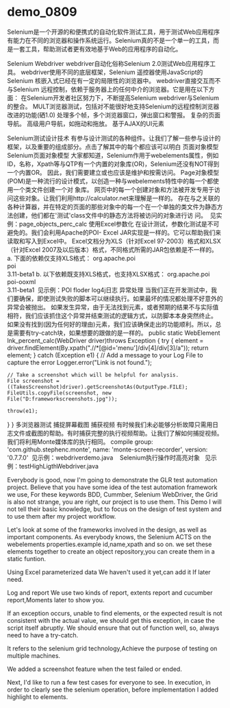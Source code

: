 # demo_0809

Selenium是一个开源的和便携式的自动化软件测试工具，用于测试Web应用程序有能力在不同的浏览器和操作系统运行。Selenium真的不是一个单一的工具，而是一套工具，帮助测试者更有效地基于Web的应用程序的自动化。


Selenium Webdriver
webdriver自动化俗称Selenium 2.0测试Web应用程序工具。 webdriver使用不同的底层框架，Selenium 遥控器使用JavaScript的Selenium 核嵌入式已经在有一定的局限性的浏览器中。 webdriver直接交互而不与Selenium 远程控制，依赖于服务器上的任何中介的浏览器。它是用在以下方面：
在Selenium开发者社区努力下，不断提高Selenium webdriver与Selenium的整合。
MULT浏览器测试，包括对不能很好地支持Selenium的远程控制浏览器改进的功能(硒1.0)
处理多个帧，多个浏览器窗口，弹出窗口和警报。
复杂的页面导航。
高级用户导航，如拖动和拖放。
基于AJAX的UI元素


Selenium测试设计技术
有参与设计测试的各种组件。让我们了解一些参与设计的框架，以及重要的组成部分。点击了解其中的每个都应该可以明白
页面对象模型
  Selenium页面对象模型
  大家都知道，Selenium作用于webelements属性，例如ID，名称，Xpath等与QTP有一个内置的对象库(OR)，Selenium还没有NOT得到一个内置OR。
  因此，我们需要建立或也应该是维护和按需访问。 Page对象模型(POM)是一种流行的设计模式，以创造一种与webelements特性中的每一个都使用一个类文件创建一个对   象库。
  网页中的每一个创建对象和方法被开发专用于访问这些对象。让我们利用http://calculator.net来理解是一样的。
  存在与之关联的各种计算器，并在特定的页面的那些对象中的每一个在一个单独的类文件为静态方法创建，他们都在'测试'class文件中的静态方法将被访问的对象进行访   问。
  见实例：page_objects_perc_calc
使用Excel参数化
  在设计测试，参数化测试是不可避免的。我们会利用Apache的POI- Excel JAR实现是一样的。它可以帮助我们来读取和写入到Excel中。
  Excel文档分为XLS（针对Excel 97-2003）格式和XLSX（针对Excel 2007及以后版本）格式，不同格式所需的JAR包依赖是不一样的。
  a. 下面的依赖仅支持XLS格式：
     <groupId>org.apache.poi</groupId>  
     <artifactId>poi</artifactId>  
     <version>3.11-beta1</version>
  b. 以下依赖既支持XLS格式，也支持XLSX格式：
     <groupId>org.apache.poi</groupId>  
     <artifactId>poi-ooxml</artifactId>  
     <version>3.11-beta1</version>
  见示例：POI floder
log4j日志
异常处理
  当我们正在开发测试中，我们要确保，即使测试失败的脚本可以继续执行。如果最坏的情况都处理不好意外的异常会被抛出。
  如果发生异常，由于无法找到元素，或者预期的结果不与实际值相符，我们应该抓住这个异常并结束测试的逻辑方式，以防脚本本身突然终止。
  如果没有找到(因为任何好的理由)元素，我们应该确保走出的功能顺利。所以，总是需要有try-catch块，如果想要的跟做的是一样的。
  public static WebElement lnk_percent_calc(WebDriver driver)throws Exception
{
  try
  {
    element = driver.findElement(By.xpath(".//*[@id='menu']/div[4]/div[3]/a"));
    return element;
  }
  catch (Exception e1)
  {
    // Add a message to your Log File to capture the error
      Logger.error("Link is not found.");
    
    // Take a screenshot which will be helpful for analysis.
    File screenshot = ((TakesScreenshot)driver).getScreenshotAs(OutputType.FILE);
	FileUtils.copyFile(screenshot, new File("D:frameworkscreenshots.jpg"));	
    
    throw(e1);
  }
}
多浏览器测试
捕捉屏幕截图
捕获视频
  有时候我们未必能够分析故障只需用日志文件或截图的帮助。有时捕获完整的执行视频帮助。让我们了解如何捕捉视频。
  我们将利用Monte媒体库的执行相同。
  compile group: 'com.github.stephenc.monte', name: 'monte-screen-recorder', version: '0.7.7.0'
  见示例：webdriverdemo.java
  
 Selenium执行操作时高亮对象
   见示例：testHighLigthWebdriver.java
   
   
   
   
   
   
   
   
   
 Everybody is good, now I'm going to demonstrate the GLR test automation project.
Believe that you have some idea of the test automation framework we use,
For these keywords BDD, Cummber, Selenium WebDriver, the Grid is also not strange, you are right, our project is to use them.
This Demo I will not tell their basic knowledge,
but to focus on the design of test system and to use them after my project workflow.

Let's look at some of the frameworks involved in the design, as well as important components.
As everybody knows, the Selenium ACTS on the webelements properties.example id,name,xpath and so on.
we set these elements together to create an object repository,you can create them in a static funtion.

Using Excel parameterized data 
We haven't used it yet,can add it If later need.

Log and report 
We use two kinds of report, extents report and cucumber report,Moments later to show you.


If an exception occurs, unable to find elements, or the expected result is not consistent with the actual value, we should get  this exception, in case the script itself abruptly.
We should ensure that out of function well, so, always need to have a try-catch.

It refers to the selenium grid technology,Achieve the purpose of testing on multiple machines.

We added a screenshot feature when the test failed or ended.


Next, I'd like to run a few test cases for everyone to see.
In execution, in order to clearly see the selenium operation, before implementation I added highlight to elements.
















  
   
   

